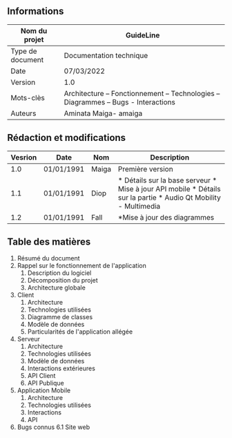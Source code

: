 ## Informations

| Nom du projet | GuideLine |
|-----------|-----------|
| Type de document | Documentation technique | 
| Date           |   07/03/2022        |          
|  Version         |   1.0        |    
|  Mots-clès         |   Architecture – Fonctionnement – Technologies – Diagrammes – Bugs - Interactions |
|Auteurs| Aminata Maiga- amaiga|

## Rédaction et modifications

| Vesrion | Date | Nom | Description |
|-----------|-----------|-----------|-----------|
| 1.0 | 01/01/1991 | Maiga | Première version |      
| 1.1 | 01/01/1991 | Diop | * Détails sur la base serveur * Mise à jour API mobile * Détails sur la partie * Audio Qt Mobility - Multimedia |      
| 1.2 | 01/01/1991 | Fall | *Mise à jour des diagrammes |      

## Table des matières

1. Résumé du document
2. Rappel sur le fonctionnement de l'application
    1. Description du logiciel
    2. Décomposition du projet
    3. Architecture globale
3. Client
    1. Architecture
    2. Technologies utilisées
    3. Diagramme de classes
    4. Modèle de données
    5. Particularités de l'application allégée
4. Serveur
    1. Architecture
    2. Technologies utilisées
    3. Modèle de données
    4. Interactions extérieures
    5. API Client
    6. API Publique 
5. Application Mobile
    1. Architecture
    2. Technologies utilisées
    3. Interactions
    4. API
6. Bugs connus
6.1 Site web
